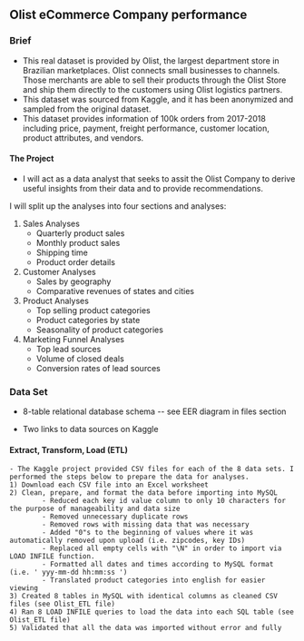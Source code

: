 <H2>Olist eCommerce Company performance</H2>

<H3> Brief </H3>

- This real dataset is provided by Olist, the largest department store in Brazilian marketplaces. Olist connects small businesses to channels.
Those merchants are able to sell their products through the Olist Store and ship them directly to the customers using Olist logistics partners.
- This dataset was sourced from Kaggle, and it has been anonymized and sampled from the original dataset.
- This dataset provides information of 100k orders from 2017-2018 including price, payment, freight performance, customer location, product attributes, and vendors.

<H4> The Project </H4>

- I will act as a data analyst that seeks to assit the Olist Company to derive useful insights from their data and to provide recommendations.

I will split up the analyses into four sections and analyses:

1)  Sales Analyses
    - Quarterly product sales
    - Monthly product sales
    - Shipping time
    - Product order details
2)  Customer Analyses
    - Sales by geography
    - Comparative revenues of states and cities
3)  Product Analyses
     - Top selling product categories
     - Product categories by state
     - Seasonality of product categories
4)  Marketing Funnel Analyses
     - Top lead sources
     - Volume of closed deals
     - Conversion rates of lead sources

<H3> Data Set </H3>

-   8-table relational database schema -- see EER diagram in files section

-   Two links to data sources on Kaggle

<H4> Extract, Transform, Load (ETL) </H4>

    - The Kaggle project provided CSV files for each of the 8 data sets. I performed the steps below to prepare the data for analyses.
    1) Download each CSV file into an Excel worksheet
    2) Clean, prepare, and format the data before importing into MySQL
            - Reduced each key id value column to only 10 characters for the purpose of manageability and data size
            - Removed unnecessary duplicate rows
            - Removed rows with missing data that was necessary
            - Added "0"s to the beginning of values where it was automatically removed upon upload (i.e. zipcodes, key IDs)
            - Replaced all empty cells with "\N" in order to import via LOAD INFILE function.
            - Formatted all dates and times according to MySQL format (i.e. ' yyy-mm-dd hh:mm:ss ')
            - Translated product categories into english for easier viewing
    3) Created 8 tables in MySQL with identical columns as cleaned CSV files (see Olist_ETL file)
    4) Ran 8 LOAD INFILE queries to load the data into each SQL table (see Olist_ETL file)
    5) Validated that all the data was imported without error and fully
